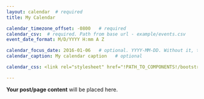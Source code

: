 ```yaml
---
layout: calendar  # required
title: My Calendar

calendar_timezone_offset: -0800   # required
calendar_csv:  # required. Path from base url - example/events.csv
event_date_format: M/D/YYYY H:mm A Z

calendar_focus_date: 2016-01-06   # optional. YYYY-MM-DD. Without it, the default is today
calendar_caption: My calendar caption   # optional

calendar_css: <link rel="stylesheet" href="!PATH_TO_COMPONENTS!/bootstrap-calendar/css/calendar.css">

---
```


**Your post/page content** will be placed here.
